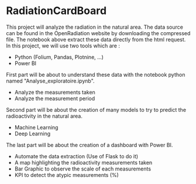 # RadiationCardBoard

This project will analyze the radiation in the natural area.
The data source can be found in the OpenRadiation website by downloading the compressed file.
The notebook above extract these data directly from the html request.
In this project, we will use two tools which are :
- Python (Folium, Pandas, Plotnine, ...)
- Power BI

First part will be about to understand these data with the notebook python named "Analyse_exploratoire.ipynb".
- Analyze the measurements taken
- Analyze the measurement period

Second part will be about the creation of many models to try to predict the radioactivity in the natural area.
- Machine Learning 
- Deep Learning

The last part will be about the creation of a dashboard with Power BI.
- Automate the data extraction (Use of Flask to do it)
- A map highlighting the radioactivity measurements taken
- Bar Graphic to observe the scale of each measurements
- KPI to detect the atypic measurements (%)